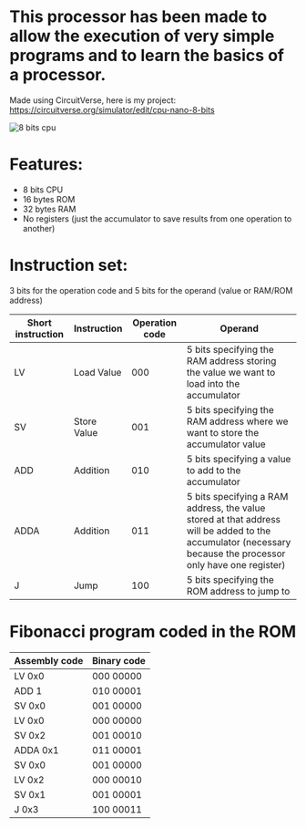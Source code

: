 # This processor has been made to allow the execution of very simple programs and to learn the basics of a processor.
Made using CircuitVerse, here is my project: https://circuitverse.org/simulator/edit/cpu-nano-8-bits


![8 bits cpu](https://github.com/SebHub7/8-bits-processor/assets/160337978/b8cac215-da5e-494f-8981-aa05286a0f67)


# Features:
  - 8 bits CPU
  - 16 bytes ROM
  - 32 bytes RAM
  - No registers (just the accumulator to save results from one operation to another)

# Instruction set:
3 bits for the operation code and 5 bits for the operand (value or RAM/ROM address)

| Short instruction | Instruction | Operation code | Operand |
| --- | --- | --- | --- |
| LV | Load Value | 000 | 5 bits specifying the RAM address storing the value we want to load into the accumulator |
| SV | Store Value | 001 | 5 bits specifying the RAM address where we want to store the accumulator value |
| ADD | Addition | 010 | 5 bits specifying a value to add to the accumulator |
| ADDA | Addition | 011 | 5 bits specifying a RAM address, the value stored at that address will be added to the accumulator (necessary because the processor only have one register) |
| J | Jump | 100 | 5 bits specifying the ROM address to jump to |

# Fibonacci program coded in the ROM
| Assembly code | Binary code | 
| --- | --- |
| LV 0x0 | 000 00000 |
| ADD 1 | 010 00001 |
| SV 0x0 | 001 00000 |
| LV 0x0 | 000 00000 |
| SV 0x2 | 001 00010 |
| ADDA 0x1 | 011 00001 |
| SV 0x0 | 001 00000 |
| LV 0x2 | 000 00010 |
| SV 0x1 | 001 00001 |
| J 0x3 | 100 00011 |
